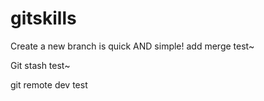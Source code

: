 gitskills
=========
Create a new branch is quick AND simple!
add merge test~

Git stash test~

git remote dev test

